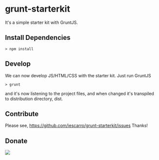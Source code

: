 # grunt-starterkit

It's a simple starter kit with GruntJS.

## Install Dependencies

```shell
> npm install
```

## Develop

We can now develop JS/HTML/CSS with the starter kit. Just run GruntJS

```shell
> grunt
```

and it's now listening to the project files, and when changed it's transpiled to distribution directory, dist.

## Contribute

Please see, https://github.com/iescarro/grunt-starterkit/issues Thanks!

## Donate

[![](https://cdn.buymeacoffee.com/buttons/v2/default-yellow.png)](https://www.buymeacoffee.com/iescarro)